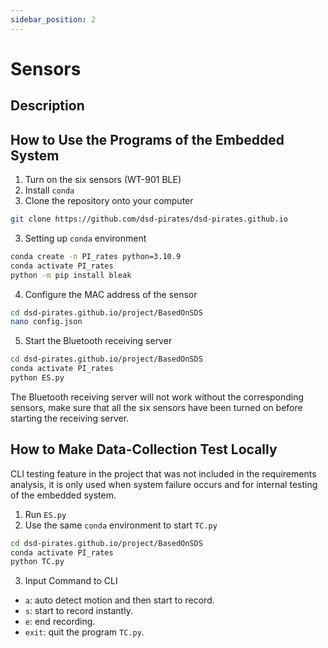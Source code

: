 ```yaml
---
sidebar_position: 2
---
```


# Sensors

## Description

## How to Use the Programs of the Embedded System

1. Turn on the six sensors (WT-901 BLE)
2. Install `conda`
3. Clone the repository onto your computer

```bash
git clone https://github.com/dsd-pirates/dsd-pirates.github.io
```

3. Setting up `conda` environment

```bash
conda create -n PI_rates python=3.10.9
conda activate PI_rates
python -m pip install bleak
```

4. Configure the MAC address of the sensor

```bash
cd dsd-pirates.github.io/project/BasedOnSDS
nano config.json
```

5. Start the Bluetooth receiving server

```bash
cd dsd-pirates.github.io/project/BasedOnSDS
conda activate PI_rates
python ES.py
```

The Bluetooth receiving server will not work without the corresponding sensors, make sure that all the six sensors have been turned on before starting the receiving server.

## How to Make Data-Collection Test Locally

CLI testing feature in the project that was not included in the requirements analysis, it is only used when system failure occurs and for internal testing of the embedded system.

1. Run `ES.py` 
2. Use the same `conda` environment to start `TC.py`

```bash
cd dsd-pirates.github.io/project/BasedOnSDS
conda activate PI_rates
python TC.py
```

3. Input Command to CLI

- `a`: auto detect motion and then start to record.
- `s`: start  to record instantly.
- `e`: end recording.
- `exit`: quit the program `TC.py`.

